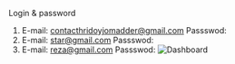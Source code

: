 Login & password 
 1. E-mail: contacthridoyjomadder@gmail.com  Passswod: 
 2. E-mail: star@gmail.com Passswod: 
 3. E-mail: reza@gmail.com Passswod: 
![Dashboard](https://github.com/Hridoy-Jomadder/Star_Dashboard/assets/79590693/af143d41-1e9e-494b-a254-6ad3a6904198)
<?Php 123 ?>
